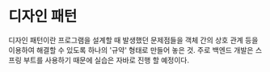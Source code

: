 # 디자인 패턴
디자인 패턴이란 프로그램을 설계할 때 발생했던 문제점들을 객체 간의 상호 관계 등을 이용하여 해결할 수 있도록 하나의 '규약' 형태로 만들어 놓은 것.
주로 백엔드 개발은 스프링 부트를 사용하기 때문에 실습은 자바로 진행 할 예정이다.